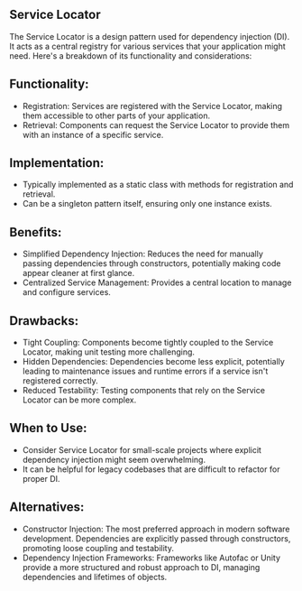## Service Locator
The Service Locator is a design pattern used for dependency injection (DI). It acts as a central registry for various services that your application might need. Here's a breakdown of its functionality and considerations:

## Functionality:
* Registration: Services are registered with the Service Locator, making them accessible to other parts of your application.
* Retrieval: Components can request the Service Locator to provide them with an instance of a specific service.
## Implementation:
* Typically implemented as a static class with methods for registration and retrieval.
* Can be a singleton pattern itself, ensuring only one instance exists.
## Benefits:
* Simplified Dependency Injection: Reduces the need for manually passing dependencies through constructors, potentially making code appear cleaner at first glance.
* Centralized Service Management: Provides a central location to manage and configure services.
## Drawbacks:
* Tight Coupling: Components become tightly coupled to the Service Locator, making unit testing more challenging.
* Hidden Dependencies: Dependencies become less explicit, potentially leading to maintenance issues and runtime errors if a service isn't registered correctly.
* Reduced Testability: Testing components that rely on the Service Locator can be more complex.
## When to Use:
* Consider Service Locator for small-scale projects where explicit dependency injection might seem overwhelming.
* It can be helpful for legacy codebases that are difficult to refactor for proper DI.
## Alternatives:
* Constructor Injection: The most preferred approach in modern software development. Dependencies are explicitly passed through constructors, promoting loose coupling and testability.
* Dependency Injection Frameworks: Frameworks like Autofac or Unity provide a more structured and robust approach to DI, managing dependencies and lifetimes of objects.
